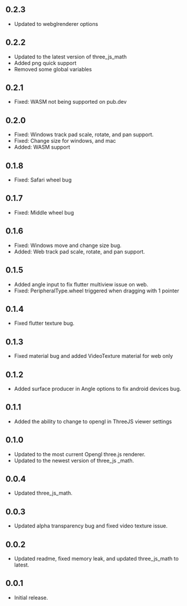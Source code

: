 ## 0.2.3

* Updated to webglrenderer options

## 0.2.2

* Updated to the latest version of three_js_math
* Added png quick support
* Removed some global variables

## 0.2.1

* Fixed: WASM not being supported on pub.dev

## 0.2.0

* Fixed: Windows track pad scale, rotate, and pan support.
* Fixed: Change size for windows, and mac
* Added: WASM support

## 0.1.8

* Fixed: Safari wheel bug

## 0.1.7

* Fixed: Middle wheel bug

## 0.1.6

* Fixed: Windows move and change size bug.
* Added: Web track pad scale, rotate, and pan support.

## 0.1.5

* Added angle input to fix flutter multiview issue on web.
* Fixed: PeripheralType.wheel triggered when dragging with 1 pointer

## 0.1.4

* Fixed flutter texture bug.

## 0.1.3

* Fixed material bug and added VideoTexture material for web only

## 0.1.2

* Added surface producer in Angle options to fix android devices bug.

## 0.1.1

* Added the ability to change to opengl in ThreeJS viewer settings

## 0.1.0

* Updated to the most current Opengl three.js renderer.
* Updated to the newest version of three_js _math.

## 0.0.4

* Updated three_js_math.

## 0.0.3

* Updated alpha transparency bug and fixed video texture issue.

## 0.0.2

* Updated readme, fixed memory leak, and updated three_js_math to latest.

## 0.0.1

* Initial release.